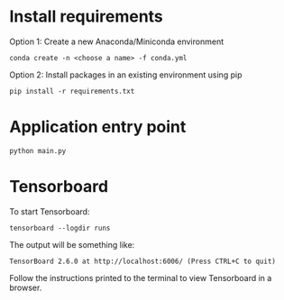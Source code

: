 # Install requirements

Option 1: Create a new Anaconda/Miniconda environment

```shell
conda create -n <choose a name> -f conda.yml
```

Option 2: Install packages in an existing environment using pip

```shell
pip install -r requirements.txt
```

# Application entry point

```shell
python main.py
```

# Tensorboard

To start Tensorboard:

```shell
tensorboard --logdir runs
```

The output will be something like:

```shell
TensorBoard 2.6.0 at http://localhost:6006/ (Press CTRL+C to quit)
```

Follow the instructions printed to the terminal to view Tensorboard in a browser.
